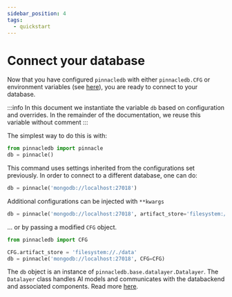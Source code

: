 ```yaml
---
sidebar_position: 4
tags:
  - quickstart
---
```


# Connect your database

Now that you have configured `pinnacledb` with either `pinnacledb.CFG` or environment variables (see [here](../walkthrough/01_configuration.md)),
you are ready to connect to your database.

:::info
In this document we instantiate the variable `db` based on configuration and overrides.
In the remainder of the documentation, we reuse this variable without comment
:::

The simplest way to do this is with:

```python
from pinnacledb import pinnacle
db = pinnacle()
```

This command uses settings inherited from the configurations set previously.
In order to connect to a different database, one can do:

```python
db = pinnacle('mongodb://localhost:27018')
```

Additional configurations can be injected with `**kwargs`

```python
db = pinnacle('mongodb://localhost:27018', artifact_store='filesystem://./data')
```

... or by passing a modified `CFG` object.

```python
from pinnacledb import CFG

CFG.artifact_store = 'filesystem://./data'
db = pinnacle('mongodb://localhost:27018', CFG=CFG)
```

The `db` object is an instance of `pinnacledb.base.datalayer.Datalayer`.
The `Datalayer` class handles AI models and communicates with the databackend and associated components. Read more [here](07_datalayer_overview.md).
